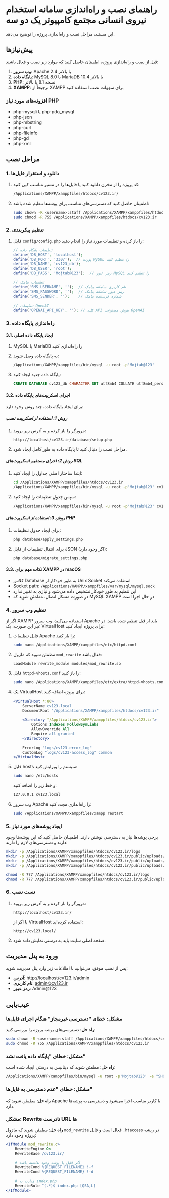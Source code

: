 # راهنمای نصب و راه‌اندازی سامانه استخدام نیروی انسانی مجتمع کامپیوتر یک دو سه

این مستند، مراحل نصب و راه‌اندازی پروژه را توضیح می‌دهد.

## پیش‌نیازها

قبل از نصب و راه‌اندازی پروژه، اطمینان حاصل کنید که موارد زیر نصب و فعال باشند:

1. **وب سرور**: Apache 2.4 یا بالاتر
2. **پایگاه داده**: MySQL 8.0 یا MariaDB 10.4 یا بالاتر
3. **PHP**: نسخه 8.1 یا بالاتر
4. **XAMPP**: ترجیحاً از XAMPP برای سهولت نصب استفاده کنید

### افزونه‌های مورد نیاز PHP

- php-mysqli یا php-pdo_mysql
- php-json
- php-mbstring
- php-curl
- php-fileinfo
- php-gd
- php-xml

## مراحل نصب

### 1. دانلود و استقرار فایل‌ها

1. کد پروژه را از مخزن دانلود کنید یا فایل‌ها را در مسیر مناسب کپی کنید:
   ```
   /Applications/XAMPP/xamppfiles/htdocs/cv123.ir/
   ```

2. اطمینان حاصل کنید که دسترسی‌های مناسب برای پوشه‌ها تنظیم شده باشد:
   ```bash
   sudo chown -R <username>:staff /Applications/XAMPP/xamppfiles/htdocs/cv123.ir
   sudo chmod -R 755 /Applications/XAMPP/xamppfiles/htdocs/cv123.ir
   ```

### 2. تنظیم پیکربندی

1. فایل `config/config.php` را باز کرده و تنظیمات مورد نیاز را انجام دهید:
   ```php
   // تنظیمات پایگاه داده
   define('DB_HOST', 'localhost');
   define('DB_PORT', '3307');  // پورت MySQL را تنظیم کنید
   define('DB_NAME', 'cv123_db');
   define('DB_USER', 'root');
   define('DB_PASS', 'Mojtab@123');  // رمز عبور MySQL را تنظیم کنید
   
   // تنظیمات پیامک
   define('SMS_USERNAME', '');  // نام کاربری سامانه پیامک
   define('SMS_PASSWORD', '');  // رمز عبور سامانه پیامک
   define('SMS_SENDER', '');    // شماره فرستنده پیامک
   
   // تنظیمات OpenAI
   define('OPENAI_API_KEY', ''); // کلید API هوش مصنوعی OpenAI
   ```

### 3. راه‌اندازی پایگاه داده

#### 3.1. ایجاد پایگاه داده اصلی

1. MySQL یا MariaDB را راه‌اندازی کنید

2. به پایگاه داده وصل شوید:
   ```bash
   /Applications/XAMPP/xamppfiles/bin/mysql -u root -p'Mojtab@123'
   ```

3. پایگاه داده جدید ایجاد کنید:
   ```sql
   CREATE DATABASE cv123_db CHARACTER SET utf8mb4 COLLATE utf8mb4_persian_ci;
   ```

#### 3.2. اجرای اسکریپت‌های پایگاه داده

برای ایجاد پایگاه داده، چند روش وجود دارد:

##### روش 1: استفاده از اسکریپت نصب

1. مرورگر را باز کرده و به آدرس زیر بروید:
   ```
   http://localhost/cv123.ir/database/setup.php
   ```

2. مراحل نصب را دنبال کنید تا پایگاه داده به طور کامل ایجاد شود.

##### روش 2: اجرای مستقیم اسکریپت‌های SQL

1. ابتدا ساختار اصلی جداول را ایجاد کنید:
   ```bash
   cd /Applications/XAMPP/xamppfiles/htdocs/cv123.ir
   /Applications/XAMPP/xamppfiles/bin/mysql -u root -p'Mojtab@123' cv123_db < database/database.sql
   ```

2. سپس جدول تنظیمات را ایجاد کنید:
   ```bash
   /Applications/XAMPP/xamppfiles/bin/mysql -u root -p'Mojtab@123' cv123_db < database/settings.sql
   ```

##### روش 3: استفاده از اسکریپت‌های PHP

1. برای ایجاد جدول تنظیمات:
   ```bash
   php database/apply_settings.php
   ```

2. برای انتقال تنظیمات از فایل JSON (اگر وجود دارد):
   ```bash
   php database/migrate_settings.php
   ```

#### 3.3. نکات مهم برای XAMPP در macOS

- کلاس Database به طور خودکار از Unix Socket استفاده می‌کند
- Socket path: `/Applications/XAMPP/xamppfiles/var/mysql/mysql.sock`
- این تنظیم به طور خودکار تشخیص داده می‌شود و نیازی به تغییر ندارد
- در صورت مشکل اتصال، مطمئن شوید که MySQL XAMPP در حال اجرا است

### 4. تنظیم وب سرور

اگر از XAMPP استفاده می‌کنید، وب سرور Apache باید از قبل تنظیم شده باشد. در غیر این صورت، یک VirtualHost برای پروژه ایجاد کنید:

1. فایل تنظیمات Apache را باز کنید:
   ```bash
   sudo nano /Applications/XAMPP/xamppfiles/etc/httpd.conf
   ```

2. مطمئن شوید که ماژول `mod_rewrite` فعال باشد:
   ```
   LoadModule rewrite_module modules/mod_rewrite.so
   ```

3. فایل `httpd-vhosts.conf` را باز کنید:
   ```bash
   sudo nano /Applications/XAMPP/xamppfiles/etc/extra/httpd-vhosts.conf
   ```

4. یک VirtualHost برای پروژه اضافه کنید:
   ```apache
   <VirtualHost *:80>
       ServerName cv123.local
       DocumentRoot "/Applications/XAMPP/xamppfiles/htdocs/cv123.ir"
       
       <Directory "/Applications/XAMPP/xamppfiles/htdocs/cv123.ir">
           Options Indexes FollowSymLinks
           AllowOverride All
           Require all granted
       </Directory>
       
       ErrorLog "logs/cv123-error_log"
       CustomLog "logs/cv123-access_log" common
   </VirtualHost>
   ```

5. فایل hosts سیستم را ویرایش کنید:
   ```bash
   sudo nano /etc/hosts
   ```
   
   و خط زیر را اضافه کنید:
   ```
   127.0.0.1 cv123.local
   ```

6. وب سرور Apache را راه‌اندازی مجدد کنید:
   ```bash
   sudo /Applications/XAMPP/xamppfiles/xampp restart
   ```

### 5. ایجاد پوشه‌های مورد نیاز

برخی پوشه‌ها نیاز به دسترسی نوشتن دارند. اطمینان حاصل کنید که این پوشه‌ها وجود دارند و دسترسی‌های لازم را دارند:

```bash
mkdir -p /Applications/XAMPP/xamppfiles/htdocs/cv123.ir/logs
mkdir -p /Applications/XAMPP/xamppfiles/htdocs/cv123.ir/public/uploads/resumes
mkdir -p /Applications/XAMPP/xamppfiles/htdocs/cv123.ir/public/uploads/photos
mkdir -p /Applications/XAMPP/xamppfiles/htdocs/cv123.ir/public/uploads/documents

chmod -R 777 /Applications/XAMPP/xamppfiles/htdocs/cv123.ir/logs
chmod -R 777 /Applications/XAMPP/xamppfiles/htdocs/cv123.ir/public/uploads
```

### 6. تست نصب

1. مرورگر را باز کرده و به آدرس زیر بروید:
   ```
   http://localhost/cv123.ir/
   ```
   یا اگر از VirtualHost استفاده کرده‌اید:
   ```
   http://cv123.local/
   ```

2. صفحه اصلی سایت باید به درستی نمایش داده شود.

## ورود به پنل مدیریت

پس از نصب موفق، می‌توانید با اطلاعات زیر وارد پنل مدیریت شوید:

- **آدرس**: http://localhost/cv123.ir/admin
- **نام کاربری**: admin@cv123.ir
- **رمز عبور**: Admin@123

## عیب‌یابی

### مشکل: خطای "دسترسی غیرمجاز" هنگام اجرای فایل‌ها

**راه حل**: دسترسی‌های پوشه پروژه را بررسی کنید:
```bash
sudo chown -R <username>:staff /Applications/XAMPP/xamppfiles/htdocs/cv123.ir
sudo chmod -R 755 /Applications/XAMPP/xamppfiles/htdocs/cv123.ir
```

### مشکل: خطای "پایگاه داده یافت نشد"

**راه حل**: مطمئن شوید که دیتابیس به درستی ایجاد شده است:
```bash
/Applications/XAMPP/xamppfiles/bin/mysql -u root -p'Mojtab@123' -e "SHOW DATABASES;"
```

### مشکل: خطای "عدم دسترسی به فایل‌ها"

**راه حل**: مطمئن شوید که Apache با کاربر مناسب اجرا می‌شود و دسترسی به پوشه‌ها دارد.

### مشکل: Rewrite نادرست URL ها

**راه حل**: مطمئن شوید که ماژول `mod_rewrite` فعال است و فایل `.htaccess` در ریشه پروژه وجود دارد:

```apache
<IfModule mod_rewrite.c>
    RewriteEngine On
    RewriteBase /cv123.ir/

    # اگر فایل یا پوشه وجود نداشته باشد
    RewriteCond %{REQUEST_FILENAME} !-f
    RewriteCond %{REQUEST_FILENAME} !-d
    
    # هدایت به index.php
    RewriteRule ^(.*)$ index.php [QSA,L]
</IfModule>
```
